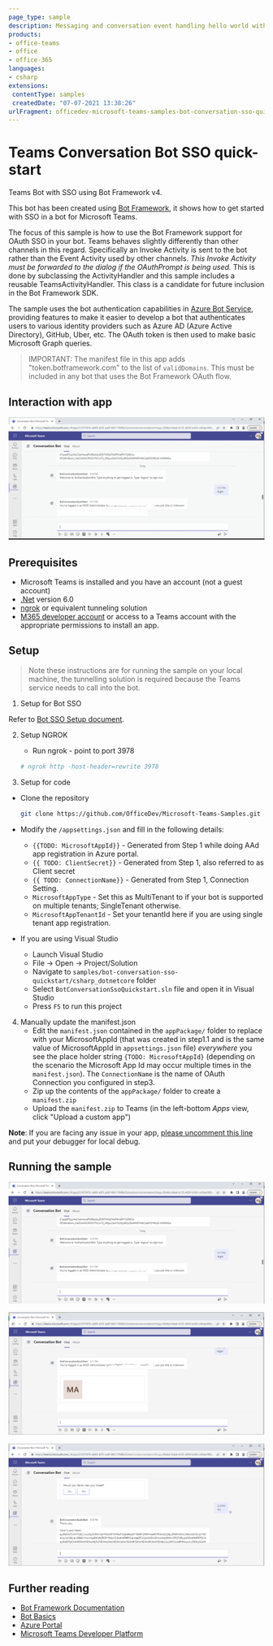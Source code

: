 ```yaml
---
page_type: sample
description: Messaging and conversation event handling hello world with SSO.
products:
- office-teams
- office
- office-365
languages:
- csharp
extensions:
 contentType: samples
 createdDate: "07-07-2021 13:38:26"
urlFragment: officedev-microsoft-teams-samples-bot-conversation-sso-quickstart-csharp_dotnetcore
---
```


# Teams Conversation Bot SSO quick-start

Teams Bot with SSO using Bot Framework v4.

This bot has been created using [Bot Framework](https://dev.botframework.com), it shows how to get started with SSO in a bot for Microsoft Teams.

The focus of this sample is how to use the Bot Framework support for OAuth SSO in your bot. Teams behaves slightly differently than other channels in this regard. Specifically an Invoke Activity is sent to the bot rather than the Event Activity used by other channels. _This Invoke Activity must be forwarded to the dialog if the OAuthPrompt is being used._ This is done by subclassing the ActivityHandler and this sample includes a reusable TeamsActivityHandler. This class is a candidate for future inclusion in the Bot Framework SDK.

The sample uses the bot authentication capabilities in [Azure Bot Service](https://docs.botframework.com), providing features to make it easier to develop a bot that authenticates users to various identity providers such as Azure AD (Azure Active Directory), GitHub, Uber, etc. The OAuth token is then used to make basic Microsoft Graph queries.

> IMPORTANT: The manifest file in this app adds "token.botframework.com" to the list of `validDomains`. This must be included in any bot that uses the Bot Framework OAuth flow.

## Interaction with app

![Teams Conversation Bot SSO Sample](Images/BotConversationSsoQuickStart.gif)

## Prerequisites

-  Microsoft Teams is installed and you have an account (not a guest account)
-  [.Net](https://dotnet.microsoft.com/en-us/download/dotnet/6.0) version 6.0
-  [ngrok](https://ngrok.com/download) or equivalent tunneling solution
-  [M365 developer account](https://docs.microsoft.com/en-us/microsoftteams/platform/concepts/build-and-test/prepare-your-o365-tenant) or access to a Teams account with the appropriate permissions to install an app.

## Setup

> Note these instructions are for running the sample on your local machine, the tunnelling solution is required because
> the Teams service needs to call into the bot.

1. Setup for Bot SSO

Refer to [Bot SSO Setup document](https://github.com/OfficeDev/Microsoft-Teams-Samples/blob/main/samples/bot-conversation-sso-quickstart/BotSSOSetup.md).

2. Setup NGROK
      - Run ngrok - point to port 3978

	```bash
	# ngrok http -host-header=rewrite 3978
	```   
3. Setup for code

  - Clone the repository

    ```bash
    git clone https://github.com/OfficeDev/Microsoft-Teams-Samples.git
    ```
   - Modify the `/appsettings.json` and fill in the following details:
     - `{{TODO: MicrosoftAppId}}` - Generated from Step 1 while doing AAd app registration in Azure portal.
     - `{{ TODO: ClientSecret}}` - Generated from Step 1, also referred to as Client secret
     - `{{ TODO: ConnectionName}}` - Generated from Step 1, Connection Setting.
     - `MicrosoftAppType` - Set this as MultiTenant to if your bot is supported on multiple tenants; SingleTenant otherwise.
     - `MicrosoftAppTenantId` - Set your tenantId here if you are using single tenant app registration.
     
  
  - If you are using Visual Studio
    - Launch Visual Studio
    - File -> Open -> Project/Solution
    - Navigate to `samples/bot-conversation-sso-quickstart/csharp_dotnetcore` folder
    - Select `BotConversationSsoQuickstart.sln` file and open it in Visual Studio
    - Press `F5` to run this project
    
4.  Manually update the manifest.json
    - Edit the `manifest.json` contained in the  `appPackage/` folder to replace with your MicrosoftAppId (that was created in step1.1 and is the same value of MicrosoftAppId in `appsettings.json` file) *everywhere* you see the place holder string `{TODO: MicrosoftAppId}` (depending on the scenario the Microsoft App Id may occur multiple times in the `manifest.json`). The `ConnectionName` is the name of OAuth Connection you configured in step3.
    - Zip up the contents of the `appPackage/` folder to create a `manifest.zip`
    - Upload the `manifest.zip` to Teams (in the left-bottom *Apps* view, click "Upload a custom app")

**Note**: If you are facing any issue in your app, [please uncomment this line](https://github.com/OfficeDev/Microsoft-Teams-Samples/blob/main/samples/bot-conversation-sso-quickstart/csharp_dotnetcore/BotConversationSsoQuickstart/AdapterWithErrorHandler.cs#L37) and put your debugger for local debug.


## Running the sample

![bot signin card](Images/BotSignInCard.png)

![user details card](Images/UserDetailsCard.png)

![token](Images/Token.png)

## Further reading

- [Bot Framework Documentation](https://docs.botframework.com)
- [Bot Basics](https://docs.microsoft.com/azure/bot-service/bot-builder-basics?view=azure-bot-service-4.0)
- [Azure Portal](https://portal.azure.com)
- [Microsoft Teams Developer Platform](https://docs.microsoft.com/en-us/microsoftteams/platform/)
